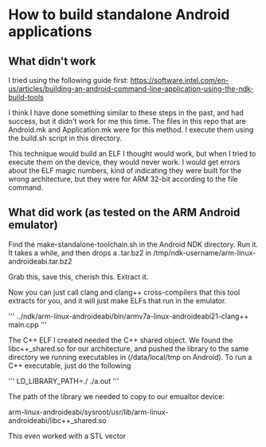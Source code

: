 # How to build standalone Android applications

## What didn't work

I tried using the following guide first:
https://software.intel.com/en-us/articles/building-an-android-command-line-application-using-the-ndk-build-tools

I think I have done something similar to these steps in the past, and had
success, but it didn't work for me this time.  The files in this repo
that are Android.mk and Application.mk were for this method. I execute them
using the build.sh script in this directory.

This technique would build an ELF I thought would work, but when I tried to
execute them on the device, they would never work.  I would get errors about
the ELF magic numbers, kind of indicating they were built for the wrong
architecture, but they were for ARM 32-bit according to the file command.

## What did work (as tested on the ARM Android emulator)

Find the make-standalone-toolchain.sh in the Android NDK directory.  Run it. 
It takes a while, and then drops a .tar.bz2 in /tmp/ndk-username/arm-linux-androideabi.tar.bz2

Grab this, save this, cherish this.  Extract it.

Now you can just call clang and clang++ cross-compilers that this tool extracts
for you, and it will just make ELFs that run in the emulator.

'''
../ndk/arm-linux-androideabi/bin/armv7a-linux-androideabi21-clang++ main.cpp
'''

The C++ ELF I created needed the C++ shared object.  We found the
libc++_shared.so for our architecture, and pushed the library to the same
directory we running executables in (/data/local/tmp on Android).  To run a C++
executable, just do the following

'''
LD_LIBRARY_PATH=./ ./a.out
'''

The path of the library we needed to copy to our emualtor device:

arm-linux-androideabi/sysroot/usr/lib/arm-linux-androideabi/libc++_shared.so

This even worked with a STL vector
